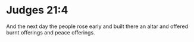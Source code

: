 # Judges 21:4

And the next day the people rose early and built there an altar and offered burnt offerings and peace offerings.
